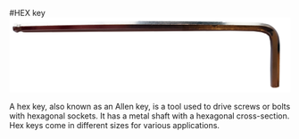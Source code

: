 #HEX key 
![](images/jj.jpg)


A hex key, also known as an Allen key, is a tool used to drive screws or bolts with hexagonal sockets. It has a metal shaft with a hexagonal cross-section. Hex keys come in different sizes for various applications.



